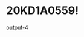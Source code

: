# 20KD1A0559!
[output-4](https://github.com/harshapat9/20KD1A0559/assets/97608773/3e02337a-0ceb-4be4-bf2a-ab9cbd6c78aa)
